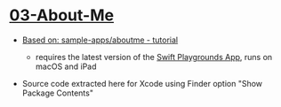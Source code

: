 # [03-About-Me](https://github.com/mobilelabclass-itp/03-About-Me)

- [Based on: sample-apps/aboutme - tutorial](https://developer.apple.com/tutorials/sample-apps/aboutme)

  - requires the latest version of the [Swift Playgrounds App](https://apps.apple.com/us/app/swift-playgrounds/id908519492), runs on macOS and iPad

- Source code extracted here for Xcode using Finder option "Show Package Contents"
